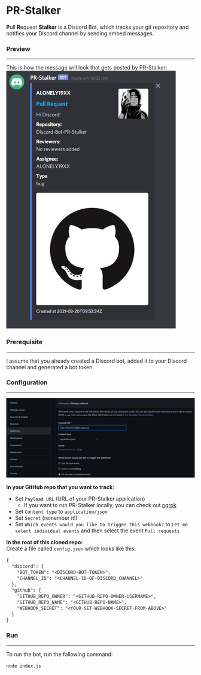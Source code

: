 # PR-Stalker
**P**ull **R**equest **Stalker** is a Discord Bot, which tracks your git repository and notifies your Discord channel by sending embed messages.

### Preview
---
This is how the message will look that gets posted by PR-Stalker:
![PR-Stalker message](assets/discord-message.jpg)
  
### Prerequisite
---
I assume that you already created a Discord bot, added it to your Discord channel and generated a bot token.

### Configuration
---
![GitHub repo webhook configuration](assets/github-webhooks-settings.jpg)

**In your GitHub repo that you want to track:**
- Set `Payload URL` (URL of your PR-Stalker application)
  - If you want to run PR-Stalker locally, you can check out [ngrok](https://ngrok.com/)
- Set `Content type` to `application/json`
- Set `Secret` (remember it!)
- Set `Which events would you like to trigger this webhook?` to `Let me select individual events` and then select the event `Pull requests`
  
**In the root of this cloned repo:**  
Create a file called `config.json` which looks like this:
```
{
  "discord": {
    "BOT_TOKEN": "<DISCORD-BOT-TOKEN>",
    "CHANNEL_ID": "<CHANNEL-ID-OF-DISCORD_CHANNEL>"
  },
  "github": {
    "GITHUB_REPO_OWNER": "<GITHUB-REPO-OWNER-USERNAME>",
    "GITHUB_REPO_NAME": "<GITHUB-REPO-NAME>",
    "WEBHOOK_SECRET": "<YOUR-SET-WEBHOOK-SECRET-FROM-ABOVE>"
  }
}
```
### Run
--- 
To run the bot, run the following command:
```
node index.js
```
